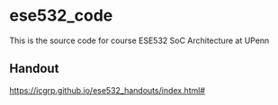 # ese532_code
This is the source code for course ESE532 SoC Architecture at UPenn

## Handout
https://icgrp.github.io/ese532_handouts/index.html#

